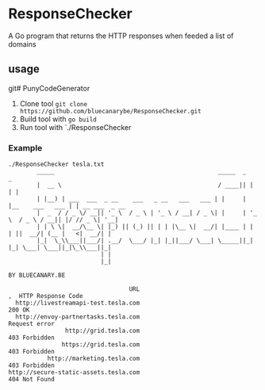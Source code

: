 # ResponseChecker
A Go program that returns the HTTP responses when feeded a list of domains

## usage
git# PunyCodeGenerator


1. Clone tool `git clone https://github.com/bluecanarybe/ResponseChecker.git`
2. Build tool with `go build`
3. Run tool with `./ResponseChecker <file>

### Example

```
./ResponseChecker tesla.txt
		_____                                              _____  _                  _
		|  __ \                                            / ____|| |                | |
		| |__) | ___  ___  _ __    ___   _ __   ___   ___ | |     | |__    ___   ___ | | __ ___  _ __
		|  _  / / _ \/ __|| '_ \  / _ \ | '_ \ / __| / _ \| |     | '_ \  / _ \ / __|| |/ // _ \| '__|
		| | \ \|  __/\__ \| |_) || (_) || | | |\__ \|  __/| |____ | | | ||  __/| (__ |   <|  __/| |
		|_|  \_\\___||___/| .__/  \___/ |_| |_||___/ \___| \_____||_| |_| \___| \___||_|\_\\___||_|
						  | |
						  |_|

BY BLUECANARY.BE

                                  URL                                         ,  HTTP Response Code
  http://livestreamapi-test.tesla.com                                                        200 OK
  http://envoy-partnertasks.tesla.com                                                 Request error
                http://grid.tesla.com                                                 403 Forbidden
               https://grid.tesla.com                                                 403 Forbidden
           http://marketing.tesla.com                                                 403 Forbidden
http://secure-static-assets.tesla.com                                                 404 Not Found
```                                  

